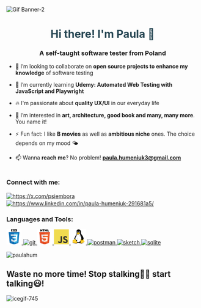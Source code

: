 ![Gif Banner-2](https://github.com/PaulaHum/PaulaHum/assets/156292388/c536b3ba-49cf-4214-8c7f-7e38845ebc59)

<h1 align="center"><font color="#264653">Hi there! I'm Paula 👋</font></h1>
<h3 align="center">A self-taught software tester from Poland</h3>
  
- 👯 I’m looking to collaborate on **open source projects to enhance my knowledge** of software testing
  
- 🌱 I’m currently learning **Udemy: Automated Web Testing with JavaScript and Playwright**
  
- 🔥 I'm passionate about **quality UX/UI** in our everyday life
  
- 👀 I’m interested in **art, architecture, good book and many, many more**. You name it!
  
- ⚡ Fun fact: I like **B movies** as well as **ambitious niche** ones. The choice depends on my mood 🌤️

- 📫 Wanna **reach me**? No problem! **paula.humeniuk3@gmail.com**
<br></br>
<h3 align="left">Connect with me:</h3>
<p align="left">
<a href="https://x.com/psiembora" target="blank"><img align="center" src="https://raw.githubusercontent.com/rahuldkjain/github-profile-readme-generator/master/src/images/icons/Social/twitter.svg" alt="https://x.com/psiembora" height="30" width="40" /></a>
<a href="https://www.linkedin.com/in/paula-humeniuk-291681a5/" target="blank"><img align="center" src="https://raw.githubusercontent.com/rahuldkjain/github-profile-readme-generator/master/src/images/icons/Social/linked-in-alt.svg" alt="https://www.linkedin.com/in/paula-humeniuk-291681a5/" height="30" width="40" /></a>
</p>

<h3 align="left">Languages and Tools:</h3>
<p align="left"> <a href="https://www.w3schools.com/css/" target="_blank" rel="noreferrer"> <img src="https://raw.githubusercontent.com/devicons/devicon/master/icons/css3/css3-original-wordmark.svg" alt="css3" width="40" height="40"/> </a> <a href="https://git-scm.com/" target="_blank" rel="noreferrer"> <img src="https://www.vectorlogo.zone/logos/git-scm/git-scm-icon.svg" alt="git" width="40" height="40"/> </a> <a href="https://www.w3.org/html/" target="_blank" rel="noreferrer"> <img src="https://raw.githubusercontent.com/devicons/devicon/master/icons/html5/html5-original-wordmark.svg" alt="html5" width="40" height="40"/> </a> <a href="https://developer.mozilla.org/en-US/docs/Web/JavaScript" target="_blank" rel="noreferrer"> <img src="https://raw.githubusercontent.com/devicons/devicon/master/icons/javascript/javascript-original.svg" alt="javascript" width="40" height="40"/> </a> <a href="https://www.linux.org/" target="_blank" rel="noreferrer"> <img src="https://raw.githubusercontent.com/devicons/devicon/master/icons/linux/linux-original.svg" alt="linux" width="40" height="40"/> </a> <a href="https://postman.com" target="_blank" rel="noreferrer"> <img src="https://www.vectorlogo.zone/logos/getpostman/getpostman-icon.svg" alt="postman" width="40" height="40"/> </a> <a href="https://www.sketch.com/" target="_blank" rel="noreferrer"> <img src="https://www.vectorlogo.zone/logos/sketchapp/sketchapp-icon.svg" alt="sketch" width="40" height="40"/> </a> <a href="https://www.sqlite.org/" target="_blank" rel="noreferrer"> <img src="https://www.vectorlogo.zone/logos/sqlite/sqlite-icon.svg" alt="sqlite" width="40" height="40"/> </a> </p>

<p><img align="center" src="https://github-readme-stats.vercel.app/api/top-langs?username=paulahum&show_icons=true&locale=en&layout=compact" alt="paulahum" /></p>
<h2 align="Left">Waste no more time! Stop stalking🕵🏻 start talking😃!</h2>

![icegif-745](https://github.com/PaulaHum/PaulaHum/assets/156292388/b4824931-1337-4928-be78-fc824163ba11)



<!---
PaulaHum/PaulaHum is a ✨ special ✨ repository because its `README.md` (this file) appears on your GitHub profile.
You can click the Preview link to take a look at your changes.
--->
